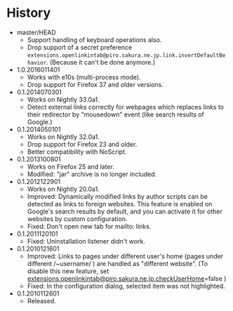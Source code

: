 # History

 - master/HEAD
   * Support handling of keyboard operations also.
   * Drop support of a secret preference `extensions.openlinkintab@piro.sakura.ne.jp.link.invertDefaultBehavior`.
     (Because it can't be done anymore.)
 - 1.0.2016011401
   * Works with e10s (multi-process mode).
   * Drop support for Firefox 37 and older versions.
 - 0.1.2014070301
   * Works on Nightly 33.0a1.
   * Detect external links correctly for webpages which replaces links to their redirector by "mousedown" event (like search results of Google.)
 - 0.1.2014050101
   * Works on Nightly 32.0a1.
   * Drop support for Firefox 23 and older.
   * Better compatibility with NoScript.
 - 0.1.2013100801
   * Works on Firefox 25 and later.
   * Modified: "jar" archive is no longer included.
 - 0.1.2012122901
   * Works on Nightly 20.0a1.
   * Improved: Dynamically modified links by author scripts can be detected as links to foreign websites. This feature is enabled on Google's search results by default, and you can activate it for other websites by custom configuration.
   * Fixed: Don't open new tab for mailto: links.
 - 0.1.2011120101
   * Fixed: Uninstallation listener didn't work.
 - 0.1.2010121601
   * Improved: Links to pages under different user's home (pages under different /~username/ ) are handled as "different website". (To disable this new feature, set extensions.openlinkintab@piro.sakura.ne.jp.checkUserHome=false )
   * Fixed: In the configuration dialog, selected item was not highlighted.
 - 0.1.2010112601
   * Released.
